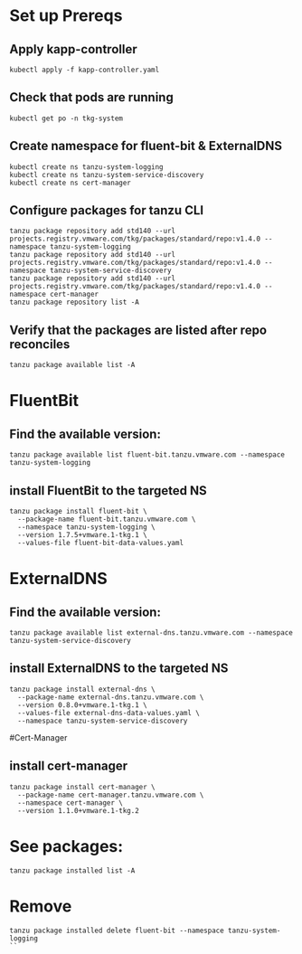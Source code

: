 

# Set up Prereqs

## Apply kapp-controller
```
kubectl apply -f kapp-controller.yaml
```

## Check that pods are running
```
kubectl get po -n tkg-system
```

## Create namespace for fluent-bit & ExternalDNS
```
kubectl create ns tanzu-system-logging
kubectl create ns tanzu-system-service-discovery
kubectl create ns cert-manager
```


## Configure packages for tanzu CLI
```
tanzu package repository add std140 --url projects.registry.vmware.com/tkg/packages/standard/repo:v1.4.0 --namespace tanzu-system-logging
tanzu package repository add std140 --url projects.registry.vmware.com/tkg/packages/standard/repo:v1.4.0 --namespace tanzu-system-service-discovery
tanzu package repository add std140 --url projects.registry.vmware.com/tkg/packages/standard/repo:v1.4.0 --namespace cert-manager
tanzu package repository list -A
```

## Verify that the packages are listed after repo reconciles
```
tanzu package available list -A
```


# FluentBit
## Find the available version:
```
tanzu package available list fluent-bit.tanzu.vmware.com --namespace tanzu-system-logging
```

## install FluentBit to the targeted NS

```
tanzu package install fluent-bit \
  --package-name fluent-bit.tanzu.vmware.com \
  --namespace tanzu-system-logging \
  --version 1.7.5+vmware.1-tkg.1 \
  --values-file fluent-bit-data-values.yaml
```
# ExternalDNS
## Find the available version:
```
tanzu package available list external-dns.tanzu.vmware.com --namespace tanzu-system-service-discovery
```

## install ExternalDNS to the targeted NS
```
tanzu package install external-dns \
  --package-name external-dns.tanzu.vmware.com \
  --version 0.8.0+vmware.1-tkg.1 \
  --values-file external-dns-data-values.yaml \
  --namespace tanzu-system-service-discovery
```

#Cert-Manager

## install cert-manager
```
tanzu package install cert-manager \
  --package-name cert-manager.tanzu.vmware.com \
  --namespace cert-manager \
  --version 1.1.0+vmware.1-tkg.2
```

# See packages:
```
tanzu package installed list -A
```



# Remove
```
tanzu package installed delete fluent-bit --namespace tanzu-system-logging
``
